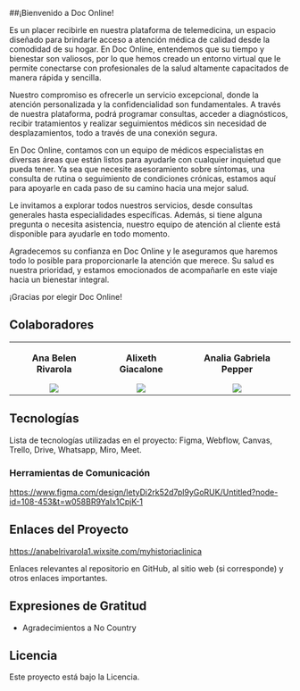 ##¡Bienvenido a Doc Online!

Es un placer recibirle en nuestra plataforma de telemedicina, un espacio diseñado para brindarle acceso a atención médica de calidad desde la comodidad de su hogar. En Doc Online, entendemos que su tiempo y bienestar son valiosos, por lo que hemos creado un entorno virtual que le permite conectarse con profesionales de la salud altamente capacitados de manera rápida y sencilla.

Nuestro compromiso es ofrecerle un servicio excepcional, donde la atención personalizada y la confidencialidad son fundamentales. A través de nuestra plataforma, podrá programar consultas, acceder a diagnósticos, recibir tratamientos y realizar seguimientos médicos sin necesidad de desplazamientos, todo a través de una conexión segura.

En Doc Online, contamos con un equipo de médicos especialistas en diversas áreas que están listos para ayudarle con cualquier inquietud que pueda tener. Ya sea que necesite asesoramiento sobre síntomas, una consulta de rutina o seguimiento de condiciones crónicas, estamos aquí para apoyarle en cada paso de su camino hacia una mejor salud.

Le invitamos a explorar todos nuestros servicios, desde consultas generales hasta especialidades específicas. Además, si tiene alguna pregunta o necesita asistencia, nuestro equipo de atención al cliente está disponible para ayudarle en todo momento.

Agradecemos su confianza en Doc Online y le aseguramos que haremos todo lo posible para proporcionarle la atención que merece. Su salud es nuestra prioridad, y estamos emocionados de acompañarle en este viaje hacia un bienestar integral.

¡Gracias por elegir Doc Online!


## Colaboradores

<table>
  <tr>
     <td>
      <div align="center">
            <p style="margin-top: 1rem;"><strong>Ana Belen Rivarola</strong></p>
        <a href="https://www.linkedin.com/in/anabelenrivarola" target="_blank">
         <img src="https://github.com/No-Country-simulation/C20-85-M-NOCODE.github/edit/main/README.md"/>
        </a>
      </div>
    </td>
    <td>
      <div align="center">
          <p style="margin-top: 1rem;"><strong>Alixeth Giacalone</strong></p>
        <a href="http://linkedin.com/in/alixeth-giacalone-7556ab2a5" target="_blank">
          <img src="https://github.com/No-Country-simulation/C20-85-M-NOCODE.github/edit/main/README.md"/>
        </a>
        </a>
      </div>
    </td>
    <td>
      <div align="center">
          <p style="margin-top: 1rem;"><strong>Analia Gabriela Pepper</strong></p>
        <a href="http://linkedin.com/in/analia-pepper-1579802b" target="_blank">
          <img src="https://github.com/No-Country-simulation/C20-85-M-NOCODE.github/edit/main/README.md"/>
        </a>
        </a>
      </div>
    </td>
  </tr>
</table>

## Tecnologías
Lista de tecnologías utilizadas en el proyecto:
Figma,
Webflow,
Canvas,
Trello,
Drive,
Whatsapp,
Miro,
Meet.

### Herramientas de Comunicación
https://www.figma.com/design/letyDi2rk52d7pl9yGoRUK/Untitled?node-id=108-453&t=w058BR9YaIx1CpjK-1

## Enlaces del Proyecto
https://anabelrivarola1.wixsite.com/myhistoriaclinica

Enlaces relevantes al repositorio en GitHub, al sitio web (si corresponde) y otros enlaces importantes.


## Expresiones de Gratitud

* Agradecimientos a No Country

## Licencia

Este proyecto está bajo la Licencia.

